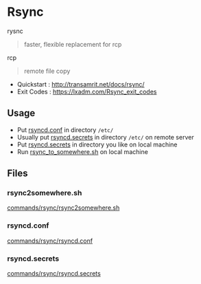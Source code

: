 # Rsync

rysnc

> faster, flexible replacement for rcp

rcp

> remote file copy

- Quickstart : http://transamrit.net/docs/rsync/
- Exit Codes : https://lxadm.com/Rsync_exit_codes

## Usage

- Put [rsyncd.conf](#rsyncdconf) in directory `/etc/`
- Usually put [rsyncd.secrets](#rsyncdsecrets) in directory `/etc/` on remote server
- Put [rsyncd.secrets](#rsyncdsecrets) in directory you like on local machine
- Run [rsync_to_somewhere.sh](#rsync2somewheresh) on local machine

## Files

### rsync2somewhere.sh

[commands/rsync/rsync2somewhere.sh](./rsync2somewhere.sh ':include :type=code bash')

### rsyncd.conf

[commands/rsync/rsyncd.conf](./rsyncd.conf ':include :type=code bash')

### rsyncd.secrets

[commands/rsync/rsyncd.secrets](./rsyncd.secrets ':include :type=code bash')

